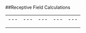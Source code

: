 
##Receptive Field Calculations

|   |   |   |   |   |
|---|---|---|---|---|
|---|---|---|---|---|   
|   |   |   |   |   |
|   |   |   |   |   |
